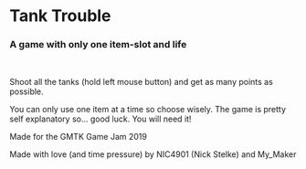 # Tank Trouble
### A game with only one item-slot and life

&nbsp;

Shoot all the tanks (hold left mouse button) and get as many points as possible.

You can only use one item at a time so choose wisely.
The game is pretty self explanatory so... good luck. You will need it!



Made for the GMTK Game Jam 2019

Made with love (and time pressure) by NIC4901 (Nick Stelke) and My_Maker